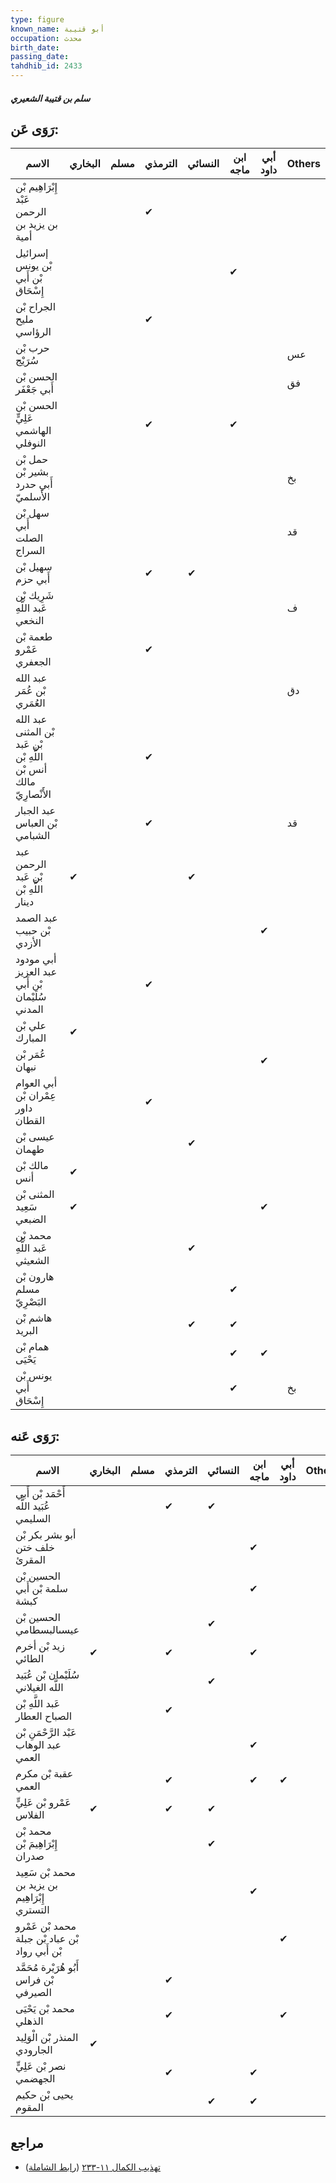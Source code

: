 ```yaml
---
type: figure
known_name: أبو قتيبة
occupation: محدث
birth_date:
passing_date:
tahdhib_id: 2433
---
```

##### سلم بن قتيبة الشعيري

## رَوَى عَن:
| الاسم                                                              | البخاري | مسلم | الترمذي | النسائي | ابن ماجه | أبي داود | Others |
| ------------------------------------------------------------------ | ------- | ---- | ------- | ------- | -------- | -------- | ------ |
| إِبْرَاهِيم بْن عَبْد الرحمن بن يزيد بن أمية                       |         |      | ✔       |         |          |          |        |
| إسرائيل بْن يونس بْن أَبي إِسْحَاق                                 |         |      |         |         | ✔        |          |        |
| الجراح بْن مليح الرؤاسي                                            |         |      | ✔       |         |          |          |        |
| حرب بْن سُرَيْج                                                    |         |      |         |         |          |          | عس     |
| الحسن بْن أَبي جَعْفَر                                             |         |      |         |         |          |          | فق     |
| الحسن بْن عَلِيٍّ الهاشمي النوفلي                                  |         |      | ✔       |         | ✔        |          |        |
| حمل بْن بشير بْن أَبي حدرد الأَسلميّ                               |         |      |         |         |          |          | بخ     |
| سهل بْن أَبي الصلت السراج                                          |         |      |         |         |          |          | قد     |
| سهيل بْن أَبي حزم                                                  |         |      | ✔       | ✔       |          |          |        |
| شَرِيك بْن عَبد اللَّهِ النخعي                                     |         |      |         |         |          |          | ف      |
| طعمة بْن عَمْرو الجعفري                                            |         |      | ✔       |         |          |          |        |
| عبد الله بْن عُمَر العُمَري                                        |         |      |         |         |          |          | دق     |
| عبد الله بْن المثنى بْن عَبد اللَّهِ بْن أنس بْن مالك الأَنْصارِيّ |         |      | ✔       |         |          |          |        |
| عبد الجبار بْن العباس الشبامي                                      |         |      | ✔       |         |          |          | قد     |
| عبد الرحمن بْن عَبد اللَّهِ بْن دينار                              | ✔       |      |         | ✔       |          |          |        |
| عبد الصمد بْن حبيب الأزدي                                          |         |      |         |         |          | ✔        |        |
| أبي مودود عبد العزيز بْن أَبي سُلَيْمان المدني                     |         |      | ✔       |         |          |          |        |
| علي بْن المبارك                                                    | ✔       |      |         |         |          |          |        |
| عُمَر بْن نبهان                                                    |         |      |         |         |          | ✔        |        |
| أبي العوام عِمْران بْن داور القطان                                 |         |      | ✔       |         |          |          |        |
| عيسى بْن طهمان                                                     |         |      |         | ✔       |          |          |        |
| مالك بْن أنس                                                       | ✔       |      |         |         |          |          |        |
| المثنى بْن سَعِيد الضبعي                                           | ✔       |      |         |         |          | ✔        |        |
| محمد بْن عَبد اللَّهِ الشعيثي                                      |         |      |         | ✔       |          |          |        |
| هارون بْن مسلم البَصْرِيّ                                          |         |      |         |         | ✔        |          |        |
| هاشم بْن البريد                                                    |         |      |         | ✔       | ✔        |          |        |
| همام بْن يَحْيَى                                                   |         |      |         |         | ✔        | ✔        |        |
| يونس بْن أَبي إِسْحَاق                                             |         |      |         |         | ✔        |          | بخ     |
## رَوَى عَنه:
| الاسم                                           | البخاري | مسلم | الترمذي | النسائي | ابن ماجه | أبي داود | Others |
| ----------------------------------------------- | ------- | ---- | ------- | ------- | -------- | -------- | ------ |
| أَحْمَد بْن أَبي عُبَيد اللَّه السليمي          |         |      | ✔       | ✔       |          |          |        |
| أبو بشر بكر بْن خلف ختن المقرئ                  |         |      |         |         | ✔        |          |        |
| الحسين بْن سلمة بْن أَبي كبشة                   |         |      |         |         | ✔        |          |        |
| الحسين بْن عيسىالبسطامي                         |         |      |         | ✔       |          |          |        |
| زيد بْن أخرم الطائي                             | ✔       |      | ✔       |         | ✔        |          |        |
| سُلَيْمان بْن عُبَيد اللَّه الغيلاني            |         |      |         | ✔       |          |          |        |
| عَبد اللَّهِ بْن الصباح العطار                  |         |      | ✔       |         |          |          |        |
| عَبْد الرَّحْمَنِ بْن عبد الوهاب العمي          |         |      |         |         | ✔        |          |        |
| عقبة بْن مكرم العمي                             |         |      | ✔       |         | ✔        | ✔        |        |
| عَمْرو بْن عَلِيٍّ الفلاس                       | ✔       |      | ✔       | ✔       |          |          |        |
| محمد بْن إِبْرَاهِيمَ بْن صدران                 |         |      |         | ✔       |          |          |        |
| محمد بْن سَعِيد بن يزيد بن إِبْرَاهِيم التستري  |         |      |         |         | ✔        |          |        |
| محمد بْن عَمْرو بْن عباد بْن جبلة بْن أَبي رواد |         |      |         |         |          | ✔        |        |
| أَبُو هُرَيْرة مُحَمَّد بْن فراس الصيرفي        |         |      | ✔       |         |          |          |        |
| محمد بْن يَحْيَى الذهلي                         |         |      | ✔       |         |          | ✔        |        |
| المنذر بْن الْوَلِيد الجارودي                   | ✔       |      |         |         |          |          |        |
| نصر بْن عَلِيٍّ الجهضمي                         |         |      | ✔       |         | ✔        |          |        |
| يحيى بْن حكيم المقوم                            |         |      |         | ✔       | ✔        |          |        |
## مراجع
- [تهذيب الكمال ١١-٢٣٣](obsidian://open?vault=Tahdhib-al-Kamal&file=Figures/٢٤٣٣-سلم%20بن%20قتيبة%20الشعيري) ([رابط الشاملة](https://shamela.ws/book/3722/5553))